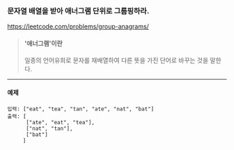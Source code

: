 ### 문자열 배열을 받아 애너그램 단위로 그룹핑하라.
https://leetcode.com/problems/group-anagrams/

> #### '애너그램'이란
> 일종의 언어유희로 문자를 재배열하여 다른 뜻을 가진 단어로 바꾸는 것을 말한다.
***

#### 예제
```commandline
입력: ["eat", "tea", "tan", "ate", "nat", "bat"]
출력: [
      ["ate", "eat", "tea"],
      ["nat", "tan"],
      ["bat"]
     ]
```